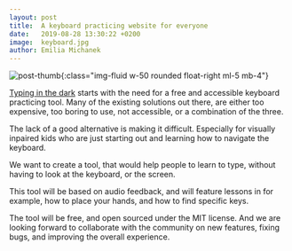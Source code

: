 ```yaml
---
layout: post
title:  A keyboard practicing website for everyone
date:   2019-08-28 13:30:22 +0200
image:  keyboard.jpg
author: Emilia Michanek
---
```

![post-thumb]({{site.baseurl}}/assets/images/blog/keyboard.jpg){:class="img-fluid w-50 rounded float-right ml-5 mb-4"}

[Typing in the dark](https://typinginthedark.net/) starts with the need for a free and accessible keyboard practicing tool. Many of the existing solutions out there, are either too expensive, too boring to use, not accessible, or a combination of the three.

The lack of a good alternative is making it difficult. Especially for visually inpaired kids who are just starting out and learning how to navigate the keyboard.

We want to create a tool, that would help people to learn to type, without having to look at the keyboard, or the screen.

This tool will be based on audio feedback, and will feature lessons in for example, how to place your hands, and how to find specific keys.

The tool will be free, and open sourced under the MIT license. And we are looking forward to collaborate with the community on new features, fixing bugs, and improving the overall experience.
